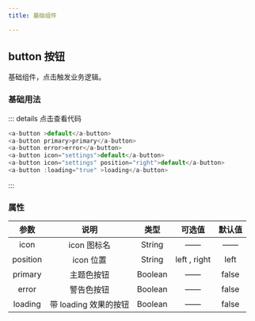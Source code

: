 ```yaml
---
title: 基础组件

---
```




## button 按钮

基础组件，点击触发业务逻辑。

### 基础用法

<ClientOnly>
  <button-demo/>
</ClientOnly>

::: details 点击查看代码
```js
<a-button >default</a-button>
<a-button primary>primary</a-button>
<a-button error>error</a-button>
<a-button icon="settings">default</a-button>
<a-button icon="settings" position="right">default</a-button>
<a-button :loading="true" >loading</a-button>
```
:::


### 属性
| 参数        | 说明       | 类型   | 可选值      | 默认值  |
| :-:       |:--------:   | :-----:| :-----:    | :-----:|
| icon      | icon 图标名 | String  |       ——      |    ——     |
| position  | icon 位置   | String  | left , right| left |
| primary   | 主题色按钮   | Boolean |       ——       | false |
| error   | 警告色按钮   | Boolean |       ——       | false |
| loading   | 带 loading 效果的按钮   | Boolean |       ——       | false |
